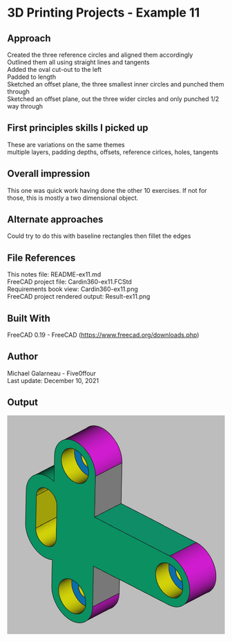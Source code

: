 # 3D Printing Projects - Example 11
  
## Approach
Created the three reference circles and aligned them accordingly  
Outlined them all using straight lines and tangents  
Added the oval cut-out to the left  
Padded to length  
Sketched an offset plane, the three smallest inner circles and punched them through  
Sketched an offset plane, out the three wider circles and only punched 1/2 way through  

## First principles skills I picked up  
These are variations on the same themes    
multiple layers, padding depths, offsets, reference cirlces, holes, tangents  

## Overall impression   
This one was quick work having done the other 10 exercises. If not for those, this is mostly a two dimensional object.  

## Alternate approaches
Could try to do this with baseline rectangles then fillet the edges  

## File References
This notes file: README-ex11.md  
FreeCAD project file: Cardin360-ex11.FCStd  
Requirements book view: Cardin360-ex11.png  
FreeCAD project rendered output: Result-ex11.png  
  
## Built With
FreeCAD 0.19 - FreeCAD (https://www.freecad.org/downloads.php)   
  
## Author
Michael Galarneau - Five0ffour  
Last update: December 10, 2021  
    
## Output   
![EX-11](Result-ex11.png)  
